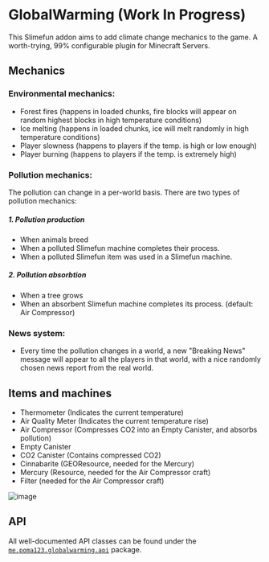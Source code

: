 # GlobalWarming (Work In Progress)

This Slimefun addon aims to add climate change mechanics to the game.
A worth-trying, 99% configurable plugin for Minecraft Servers.

## Mechanics
### Environmental mechanics:

- Forest fires (happens in loaded chunks, fire blocks will appear on random highest blocks in high temperature conditions)
- Ice melting (happens in loaded chunks, ice will melt randomly in high temperature conditions)
- Player slowness (happens to players if the temp. is high or low enough)
- Player burning (happens to players if the temp. is extremely high)

### Pollution mechanics:
The pollution can change in a per-world basis. There are two types of pollution mechanics:

##### 1. Pollution production
- When animals breed
- When a polluted Slimefun machine completes their process.
- When a polluted Slimefun item was used in a Slimefun machine.

##### 2. Pollution absorbtion
- When a tree grows
- When an absorbent Slimefun machine completes its process. (default: Air Compressor)

### News system:
- Every time the pollution changes in a world, a new "Breaking News" message will appear to all the players in that world, with a nice randomly chosen news report from the real world.

## Items and machines
- Thermometer (Indicates the current temperature)
- Air Quality Meter (Indicates the current temperature rise)
- Air Compressor (Compresses CO2 into an Empty Canister, and absorbs pollution)
- Empty Canister
- CO2 Canister (Contains compressed CO2)
- Cinnabarite (GEOResource, needed for the Mercury)
- Mercury (Resource, needed for the Air Compressor craft)
- Filter (needed for the Air Compressor craft)

![image](https://user-images.githubusercontent.com/25465545/96293130-90bcfa80-0fea-11eb-9f16-d57105148973.png)
## API
All well-documented API classes can be found under the [`me.poma123.globalwarming.api`](https://github.com/poma123/GlobalWarming/tree/master/src/main/java/me/poma123/globalwarming/api) package.
